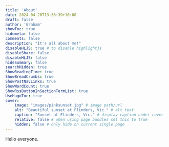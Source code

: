 ```yaml
---
title: 'About'
date: 2024-04-20T13:36:39+10:00
draft: false
author: 'Graham'
showToc: true
hidemeta: false
comments: false
description: "It's all about me!"
disableHLJS: true # to disable highlightjs
disableShare: false
disableHLJS: false
hideSummary: false
searchHidden: true
ShowReadingTime: true
ShowBreadCrumbs: true
ShowPostNavLinks: true
ShowWordCount: true
ShowRssButtonInSectionTermList: true
UseHugoToc: true
cover:
    image: "images/pinksunset.jpg" # image path/url
    alt: "Beautiful sunset at Flinders, Vic." # alt text
    caption: "Sunset at Flinders, Vic." # display caption under cover
    relative: false # when using page bundles set this to true
    hidden: false # only hide on current single page
---
```

Hello everyone.
